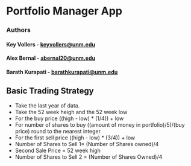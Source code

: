 # Portfolio Manager App
### Authors
#### Key Vollers - keyvollers@unm.edu
#### Alex Bernal - abernal20@unm.edu
#### Barath Kurapati - barathkurapati@unm.edu
## Basic Trading Strategy
- Take the last year of data.
- Take the 52 week heigh and the 52 week low
- For the buy price ((high - low) * (1/4)) + low 
- For number of shares to buy ((amount of money in portfolio)/5)/(buy price) round to the nearest integer
- For the first sell price ((high - low) * (3/4)) + low
- Number of Shares to Sell  1= (Number of Shares owned)/4
- Second Sale Price = 52 week high
- Number of Shares to Sell 2 = (Number of Shares Owned)/4
